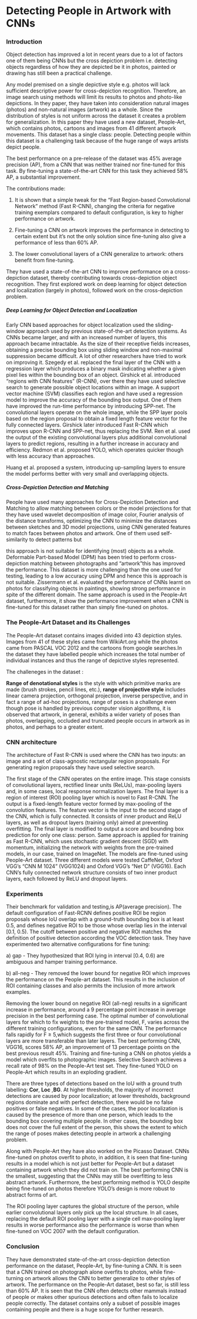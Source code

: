# Detecting People in Artwork with CNNs

###  Introduction

Object detection has improved a lot in recent years due to a lot of factors one of them being CNNs but the cross depiction problem i.e. detecting objects regardless of how they are depicted be it in photos, painted or drawing has still been a practical challenge.

 Any model premised on a single depictive style e.g. photos will lack sufficient descriptive power for cross-depiction recognition. Therefore, an image search using methods will limit its results to photos and photo-like depictions. In they paper, they have taken into consideration natural images (photos) and non-natural images (artwork) as a whole. Since the distribution of styles is not uniform across the dataset it creates a problem for generalization. In this paper they have used a new dataset, People-Art, which contains photos, cartoons and images from 41 different artwork movements. This dataset has a single class: people. Detecting people within this dataset is a challenging task because of the huge range of ways artists depict people.

The best performance on a pre-release of the dataset was 45% average precision (AP), from a CNN that was neither trained nor fine-tuned for this task. By fine-tuning a state-of-the-art CNN for this task  they achieved 58% AP, a substantial improvement.

 The contributions made:

1. It is shown that a simple tweak for the “Fast Region-based Convolutional Network” method (Fast R-CNN), changing the criteria for negative training exemplars compared to default configuration, is key to higher performance on artwork.

2. Fine-tuning a CNN on artwork improves the performance in detecting to certain extent but it’s not the only solution since fine-tuning also give a performance of less than 60% AP.

3. The lower convolutional layers of a CNN generalize to artwork: others benefit from fine-tuning.

 They have used a state-of-the-art CNN to improve performance on a cross-depiction dataset, thereby contributing towards cross-depiction object recognition. They first explored work on deep learning for object detection and localization (largely in photos), followed work on the cross-depiction problem.

#####  Deep Learning for Object Detection and Localization

Early CNN based approaches for object localization used the sliding-window approach used by previous state-of-the-art detection systems. As CNNs became larger, and with an increased number of layers, this approach became intractable. As the size of their receptive fields increases, obtaining a precise bounding box using sliding window and non-maximal suppression became difficult. A lot of other researchers have tried to work on improving it. Szegedy et al. replaced the final layer of the CNN with a regression layer which produces a binary mask indicating whether a given pixel lies within the bounding box of an object. Girshick et al. introduced “regions with CNN features” (R-CNN), over there they have used selective search to generate possible object locations within an image. A support vector machine (SVM) classifies each region and have used a regression model to improve the accuracy of the bounding box output. One of them have improved the run-time performance by introducing SPP-net. The convolutional layers operate on the whole image, while the SPP layer pools based on the region proposal to obtain a fixed length feature vector for the fully connected layers. Girshick later introduced Fast R-CNN which improves upon R-CNN and SPP-net, thus replacing the SVM. Ren et al. used the output of the existing convolutional layers plus additional convolutional layers to predict regions, resulting in a further increase in accuracy and efficiency. Redmon et al. proposed YOLO, which operates quicker though with less accuracy than approaches.

Huang et al. proposed a system, introducing up-sampling layers to ensure the model performs better with very small and overlapping objects.

##### Cross-Depiction Detection and Matching

People have used many approaches for Cross-Depiction Detection and Matching to allow matching between colors or the model projections for that they have used wavelet decomposition of image color, Fourier analysis of the distance transforms, optimizing the CNN to minimize the distances between sketches and 3D model projections, using CNN generated features to match faces between photos and artwork. One of them used self-similarity to detect patterns but

this approach is not suitable for identifying (most) objects as a whole. Deformable Part-based Model (DPM) has been tried to perform cross-depiction matching between photographs and “artwork”this has improved the performance. This dataset is more challenging than the one used for testing, leading to a low accuracy using DPM and hence this is approach is not suitable. Zissermann et al. evaluated the performance of CNNs learnt on photos for classifying objects in paintings, showing strong performance in spite of the different domain. The same approach is used in the People-Art dataset, furthermore, it show the performance improvement when a CNN is fine-tuned for this dataset rather than simply fine-tuned on photos.

### The People-Art Dataset and its Challenges

The People-Art dataset contains images divided into 43 depiction styles. Images from 41 of these styles came from WikiArt.org while the photos came from PASCAL VOC 2012 and the cartoons from google searches.In the dataset they have labelled people which increases the total number of individual instances and thus the range of depictive styles represented.

The challeneges in the dataset :

**Range of denotational styles** is the style with which primitive marks are made (brush strokes, pencil lines, etc.), **range of projective style** includes linear camera projection, orthogonal projection, inverse perspective, and in fact a range of ad-hoc projections, range of poses is a challenge even though pose is handled by previous computer vision algorithms, it is observed that artwork, in general, exhibits a wider variety of poses than photos, overlapping, occluded and truncated people occurs in artwork as in photos, and perhaps to a greater extent.

### CNN architecture

The architecture of Fast R-CNN is used where the CNN has two inputs: an image and a set of class-agnostic rectangular region proposals. For generating region proposals they have used selective search.

The first stage of the CNN operates on the entire image. This stage consists of convolutional layers, rectified linear units (ReLUs), max-pooling layers and, in some cases, local response normalization layers. The final layer is a region of interest (ROI) pooling layer which is novel to Fast R-CNN. The output is a fixed-length feature vector formed by max-pooling of the convolution features. The feature vector is the input to the second stage of the CNN, which is fully connected. It consists of inner product and ReLU layers, as well as dropout layers (training only) aimed at preventing overfitting. The final layer is modified to output a score and bounding box prediction for only one class: person. Same approach is applied for training as Fast R-CNN, which uses stochastic gradient descent (SGD) with momentum, initializing the network with weights from the pre-trained models, in our case, trained on ImageNet. The models are fine-tuned using People-Art dataset. Three different models were tested CaffeNet, Oxford VGG’s “CNN M 1024” (VGG1024) and Oxford VGG’s “Net D” (VGG16). Each CNN’s fully connected network structure consists of two inner product layers, each followed by ReLU and dropout layers.

### Experiments

Their benchmark for validation and testing,is AP(average precision). The default configuration of Fast-RCNN defines positive ROI be region proposals whose IoU overlap with a ground-truth bounding box is at least 0.5, and defines negative ROI to be those whose overlap lies in the interval [0.1, 0.5). The cutoff between positive and negative ROI matches the definition of positive detection according the VOC detection task. They have experimented two alternative configurations for fine tuning:

a) gap - They hypothesized that ROI lying in interval [0.4, 0.6) are ambiguous and hamper training performance.

b) all-neg - They removed the lower bound for negative ROI which improves the performance on the People-art dataset. This results in the inclusion of ROI containing classes and also permits the inclusion of more artwork examples.

 Removing the lower bound on negative ROI (all-neg) results in a significant increase in performance, around a 9 percentage point increase in average precision in the best performing case. The optimal number of convolutional layers for which to fix weights to the pre-trained model, F, varies across the different training configurations, even for the same CNN. The performance falls rapidly for F ≥ 5,which suggests the first three or four convolutional layers are more transferable than later layers. The best performing CNN, VGG16, scores 58% AP, an improvement of 13 percentage points on the best previous result 45%. Training and fine-tuning a CNN on photos yields a model which overfits to photographic images. Selective Search achieves a recall rate of 98% on the People-Art test set. They fine-tuned YOLO on People-Art which results in an exploding gradient.

 There are three types of detections based on the IoU with a ground truth labelling: **Cor**, **Loc** ,**BG**. At higher thresholds, the majority of incorrect detections are caused by poor localization; at lower thresholds, background regions dominate and with perfect detection, there would be no false positives or false negatives. In some of the cases, the poor localization is caused by the presence of more than one person, which leads to the bounding box covering multiple people. In other cases, the bounding box does not cover the full extent of the person, this shows the extent to which the range of poses makes detecting people in artwork a challenging problem.

 Along with People-Art they have also worked on the Picasso Dataset. CNNs fine-tuned on photos overfit to photo, in addition, it is seen that fine-tuning results in a model which is not just better for People-Art but a dataset containing artwork which they did not train on. The best performing CNN is the smallest, suggesting that the CNNs may still be overfitting to less abstract artwork. Furthermore, the best performing method is YOLO despite being fine-tuned on photos therefore YOLO’s design is more robust to abstract forms of art.

 The ROI pooling layer captures the global structure of the person, while earlier convolutional layers only pick up the local structure. In all cases, replacing the default ROI pooling layer with a single cell max-pooling layer results in worse performance also the performance is worse than when fine-tuned on VOC 2007 with the default configuration.

### Conclusion

They have demonstrated state-of-the-art cross-depiction detection performance on the dataset, People-Art, by fine-tuning a CNN. It is seen that a CNN trained on photograph alone overfits to photos, while fine-turning on artwork allows the CNN to better generalize to other styles of artwork. The performance on the People-Art dataset, best so far, is still less than 60% AP. It is seen that the CNN often detects other mammals instead of people or makes other spurious detections and often fails to localize people correctly. The dataset contains only a subset of possible images containing people and there is a huge scope for further research.